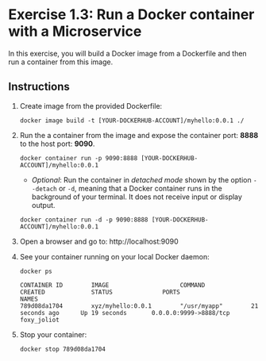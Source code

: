 # Exercise 1.3: Run a Docker container with a Microservice

In this exercise, you will build a Docker image from a Dockerfile and then run a container from this image.

## Instructions

1. Create image from the provided Dockerfile:

    ```console
    docker image build -t [YOUR-DOCKERHUB-ACCOUNT]/myhello:0.0.1 ./
    ```

1. Run the a container from the image and expose the container port: **8888** to the host port: **9090**.

    ```console
    docker container run -p 9090:8888 [YOUR-DOCKERHUB-ACCOUNT]/myhello:0.0.1
    ```

    * *Optional*: Run the container in *detached mode* shown by the option `--detach` or `-d`, meaning that a Docker container runs in the background of your terminal. It does not receive input or display output.

    ```console
    docker container run -d -p 9090:8888 [YOUR-DOCKERHUB-ACCOUNT]/myhello:0.0.1
    ```

1. Open a browser and go to: http://localhost:9090

1. See your container running on your local Docker daemon:

    ```console
    docker ps
    ```
    
    ```
    CONTAINER ID        IMAGE                    COMMAND             CREATED             STATUS              PORTS                    NAMES
    789d08da1704        xyz/myhello:0.0.1        "/usr/myapp"        21 seconds ago      Up 19 seconds       0.0.0.0:9999->8888/tcp   foxy_joliot
    ```

1. Stop your container:

    ```console
    docker stop 789d08da1704
    ```
